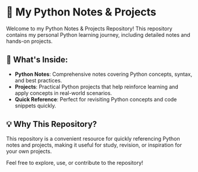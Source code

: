 # 🐍 My Python Notes & Projects

Welcome to my Python Notes & Projects Repository! This repository contains my personal Python learning journey, including detailed notes and hands-on projects.

## 📖 What's Inside:
- **Python Notes**: Comprehensive notes covering Python concepts, syntax, and best practices.
- **Projects**: Practical Python projects that help reinforce learning and apply concepts in real-world scenarios.
- **Quick Reference**: Perfect for revisiting Python concepts and code snippets quickly.

## 💡 Why This Repository?
This repository is a convenient resource for quickly referencing Python notes and projects, making it useful for study, revision, or inspiration for your own projects.

Feel free to explore, use, or contribute to the repository!
